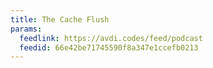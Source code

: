 ```yaml
---
title: The Cache Flush
params:
  feedlink: https://avdi.codes/feed/podcast
  feedid: 66e42be71745590f8a347e1ccefb0213
---
```

